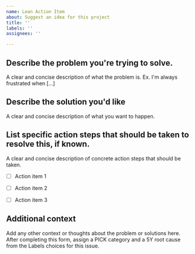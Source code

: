 ```yaml
---
name: Lean Action Item
about: Suggest an idea for this project
title: ''
labels: ''
assignees: ''

---
```


## Describe the problem you're trying to solve.
A clear and concise description of what the problem is. Ex. I'm always frustrated when [...]

## Describe the solution you'd like
A clear and concise description of what you want to happen.

## List specific action steps that should be taken to resolve this, if known.
A clear and concise description of concrete action steps that should be taken.
- [ ] Action item 1
- [ ] Action item 2
- [ ] Action item 3


## Additional context
Add any other context or thoughts about the problem or solutions here.  After completing this form, assign a PICK category and a 5Y root cause from the Labels choices for this issue.
